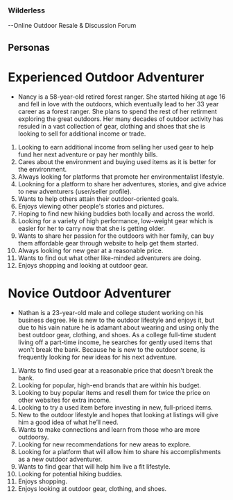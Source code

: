 ### Wilderless

--Online Outdoor Resale & Discussion Forum

## Personas

# Experienced Outdoor Adventurer

- Nancy is a 58-year-old retired forest ranger. She started hiking at age 16 and fell in love with the outdoors, which eventually lead to her 33 year career as a forest ranger. She plans to spend the rest of her retirment exploring the great outdoors. Her many decades of outdoor activity has resuled in a vast collection of gear, clothing and shoes that she is looking to sell for additional income or trade.

1. Looking to earn additional income from selling her used gear to help fund her next adventure or pay her monthly bills.
2. Cares about the environment and buying used items as it is better for the environment.
3. Always looking for platforms that promote her environmentalist lifestyle.
4. Lookning for a platform to share her adventures, stories, and give advice to new adventurers (user/seller profile).
5. Wants to help others attain their outdoor-oriented goals.
6. Enjoys viewing other people's stories and pictures.
7. Hoping to find new hiking buddies both locally and across the world.
8. Looking for a variety of high performance, low-weight gear which is easier for her to carry now that she is getting older.
9. Wants to share her passion for the outdoors with her family, can buy them affordable gear through website to help get them started.
10. Always looking for new gear at a reasonable price.
11. Wants to find out what other like-minded adventurers are doing.
12. Enjoys shopping and looking at outdoor gear.

# Novice Outdoor Adventurer

- Nathan is a 23-year-old male and college student working on his business degree. He is new to the outdoor lifestyle and enjoys it, but due to his vain nature he is adamant about wearing and using only the best outdoor gear, clothing, and shoes. As a college full-time student living off a part-time income, he searches for gently used items that won't break the bank. Because he is new to the outdoor scene, is frequently looking for new ideas for his next adventure.

1. Wants to find used gear at a reasonable price that doesn't break the bank.
2. Looking for popular, high-end brands that are within his budget.
3. Looking to buy popular items and resell them for twice the price on other websites for extra income.
4. Looking to try a used item before investing in new, full-priced items.
5. New to the outdoor lifestyle and hopes that looking at listings will give him a good idea of what he’ll need.
6. Wants to make connections and learn from those who are more outdoorsy.
7. Looking for new recommendations for new areas to explore.
8. Looking for a platform that will allow him to share his accomplishments as a new outdoor adventurer.
9. Wants to find gear that will help him live a fit lifestyle.
10. Looking for potential hiking buddies.
11. Enjoys shopping.
12. Enjoys looking at outdoor gear, clothing, and shoes.
